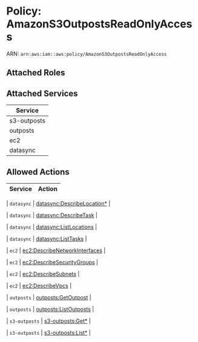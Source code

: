 # Policy: AmazonS3OutpostsReadOnlyAccess

ARN: `arn:aws:iam::aws:policy/AmazonS3OutpostsReadOnlyAccess`

## Attached Roles

## Attached Services

| Service |
|---------|
| s3-outposts |
| outposts |
| ec2 |
| datasync |

## Allowed Actions

| Service | Action |
|:-------:|--------|

| `datasync` | [datasync:DescribeLocation*](../actions.md#datasync:describelocationall) |

| `datasync` | [datasync:DescribeTask](../actions.md#datasync:describetask) |

| `datasync` | [datasync:ListLocations](../actions.md#datasync:listlocations) |

| `datasync` | [datasync:ListTasks](../actions.md#datasync:listtasks) |

| `ec2` | [ec2:DescribeNetworkInterfaces](../actions.md#ec2:describenetworkinterfaces) |

| `ec2` | [ec2:DescribeSecurityGroups](../actions.md#ec2:describesecuritygroups) |

| `ec2` | [ec2:DescribeSubnets](../actions.md#ec2:describesubnets) |

| `ec2` | [ec2:DescribeVpcs](../actions.md#ec2:describevpcs) |

| `outposts` | [outposts:GetOutpost](../actions.md#outposts:getoutpost) |

| `outposts` | [outposts:ListOutposts](../actions.md#outposts:listoutposts) |

| `s3-outposts` | [s3-outposts:Get*](../actions.md#s3-outposts:getall) |

| `s3-outposts` | [s3-outposts:List*](../actions.md#s3-outposts:listall) |
